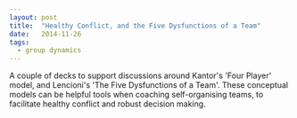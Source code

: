 ```yaml
---
layout: post
title:  "Healthy Conflict, and the Five Dysfunctions of a Team"
date:   2014-11-26
tags:
  - group dynamics
---
```

A couple of decks to support discussions around Kantor's 'Four Player' model, and Lencioni's 'The Five Dysfunctions of a Team'. These conceptual models can be helpful tools when coaching self-organising teams, to facilitate healthy conflict and robust decision making.

<script async class="speakerdeck-embed" data-id="c382c9c057800132613e3aa25d805968" data-ratio="1.33333333333333" src="//speakerdeck.com/assets/embed.js"></script>

<script async class="speakerdeck-embed" data-id="28533b3057920132613e3aa25d805968" data-ratio="1.33333333333333" src="//speakerdeck.com/assets/embed.js"></script>
